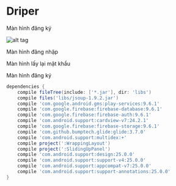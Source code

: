 # Driper
Màn hình đăng ký

![alt tag](https://github.com/LeHongDuong/XeOmCongNghiep/blob/master/dangky.png )

Màn hình đăng nhập


Màn hình lấy lại mật khẩu


Màn hình đăng ký


```groovy
dependencies {
    compile fileTree(include: ['*.jar'], dir: 'libs')
    compile files('libs/jsoup-1.9.2.jar')
    compile 'com.google.android.gms:play-services:9.6.1'
    compile 'com.google.firebase:firebase-database:9.6.1'
    compile 'com.google.firebase:firebase-auth:9.6.1'
    compile 'com.android.support:cardview-v7:24.2.1'
    compile 'com.google.firebase:firebase-storage:9.6.1'
    compile 'com.github.bumptech.glide:glide:3.7.0'
    compile 'com.android.support:multidex:+'
    compile project(':WrappingLayout')
    compile project(':SlidingUpPanel')
    compile 'com.android.support:design:25.0.0'
    compile 'com.android.support:support-v4:25.0.0'
    compile 'com.android.support:appcompat-v7:25.0.0'
    compile 'com.android.support:support-annotations:25.0.0'
}
```












